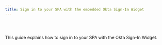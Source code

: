 ```yaml
---
title: Sign in to your SPA with the embedded Okta Sign-In Widget
---
```


<ApiLifecycle access="ie" /><br>
<ApiLifecycle access="Limited GA" /><br>

<StackSelector />

This guide explains how to sign in to your SPA with the Okta Sign-In Widget.

<StackSnippet snippet="nutrition" />

<StackSnippet snippet="guide" />
